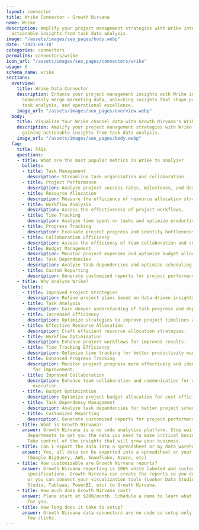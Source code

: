 ```yaml
---
layout: connector
title: Wrike Connector - Growth Nirvana
name: Wrike
description: Amplify your project management strategies with Wrike integration, gaining
  actionable insights from task data analysis.
image: "/assets/images/seo_pages/body.webp"
date: '2023-09-18'
categories: connectors
permalink: connectors/wrike
icon_url: "/assets/images/seo_pages/connectors/wrike"
usage: 0
schema_name: wrike
sections:
  overview:
    title: Wrike Data Connector
    description: Enhance your project management insights with Wrike integration.
      Seamlessly merge marketing data, unlocking insights that shape project strategies,
      task analysis, and operational excellence.
    image_url: "/assets/images/seo_pages/overview.webp"
  body:
    title: Visualize Your Wrike channel data with Growth Nirvana's Wrike Connector
    description: Amplify your project management strategies with Wrike integration,
      gaining actionable insights from task data analysis.
    image_url: "/assets/images/seo_pages/body.webp"
  faq:
    title: FAQs
    questions:
    - title: What are the most popular metrics in Wrike to analyze?
      bullets:
      - title: Task Management
        description: Streamline task organization and collaboration.
      - title: Project Performance
        description: Analyze project success rates, milestones, and deadlines.
      - title: Resource Allocation
        description: Measure the efficiency of resource allocation strategies.
      - title: Workflow Analysis
        description: Assess the effectiveness of project workflows.
      - title: Time Tracking
        description: Analyze time spent on tasks and optimize productivity.
      - title: Progress Tracking
        description: Evaluate project progress and identify bottlenecks.
      - title: Collaboration Efficiency
        description: Assess the efficiency of team collaboration and communication.
      - title: Budget Management
        description: Monitor project expenses and optimize budget allocation.
      - title: Task Dependencies
        description: Analyze task dependencies and optimize scheduling.
      - title: Custom Reporting
        description: Generate customized reports for project performance analysis.
    - title: Why analyze Wrike?
      bullets:
      - title: Improved Project Strategies
        description: Refine project plans based on data-driven insights.
      - title: Task Analysis
        description: Gain deeper understanding of task progress and dependencies.
      - title: Increased Efficiency
        description: Optimize strategies to improve project timelines and productivity.
      - title: Effective Resource Allocation
        description: Craft efficient resource allocation strategies.
      - title: Workflow Optimization
        description: Enhance project workflows for improved results.
      - title: Time Tracking Efficiency
        description: Optimize time tracking for better productivity management.
      - title: Enhanced Progress Tracking
        description: Monitor project progress more effectively and identify areas
          for improvement.
      - title: Improved Collaboration
        description: Enhance team collaboration and communication for smoother project
          execution.
      - title: Budget Optimization
        description: Optimize project budget allocation for cost efficiency.
      - title: Task Dependency Management
        description: Analyze task dependencies for better project scheduling.
      - title: Customized Reporting
        description: Generate customized reports for project performance analysis.
    - title: What is Growth Nirvana?
      answer: Growth Nirvana is a no code analytics platform. Stop waiting for other
        departments to get you the data you need to make critical business decisions.
        Take control of the insights that will grow your business.
    - title: Can I export the data into a spreadsheet or my data warehouse?
      answer: Yes, all data can be exported into a spreadsheet or your data warehouse
        (Google BigQuery, AWS, Snowflake, Azure, etc)
    - title: How customizable are Growth Nirvana reports?
      answer: Growth Nirvana reporting is 100% white labeled and customized to your
        specifications. Growth Nirvana can create the reports so you don’t have to
        or you can connect your visualization tools (Looker Data Studio/Google Data
        Studio, Tableau, PowerBI, etc) to Growth Nirvana.
    - title: How much does Growth Nirvana cost?
      answer: Plans start at $200/month. Schedule a demo to learn what plan is best
        for you.
    - title: How long does it take to setup?
      answer: Growth Nirvana data connectors are no code so setup only requires a
        few clicks.
---
```


